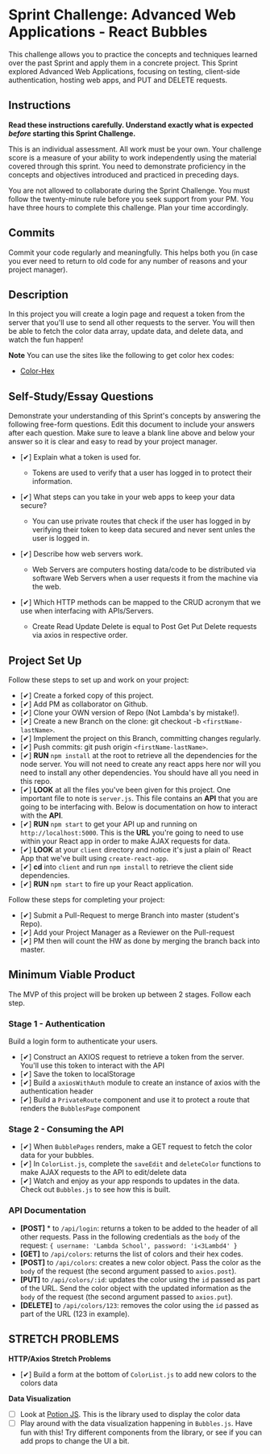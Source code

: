 # Sprint Challenge: Advanced Web Applications - React Bubbles

This challenge allows you to practice the concepts and techniques learned over the past Sprint and apply them in a concrete project. This Sprint explored Advanced Web Applications, focusing on testing, client-side authentication, hosting web apps, and PUT and DELETE requests.

## Instructions

**Read these instructions carefully. Understand exactly what is expected _before_ starting this Sprint Challenge.**

This is an individual assessment. All work must be your own. Your challenge score is a measure of your ability to work independently using the material covered through this sprint. You need to demonstrate proficiency in the concepts and objectives introduced and practiced in preceding days.

You are not allowed to collaborate during the Sprint Challenge. You must follow the twenty-minute rule before you seek support from your PM. You have three hours to complete this challenge. Plan your time accordingly.

## Commits

Commit your code regularly and meaningfully. This helps both you (in case you ever need to return to old code for any number of reasons and your project manager).

## Description

In this project you will create a login page and request a token from the server that you'll use to send all other requests to the server. You will then be able to fetch the color data array, update data, and delete data, and watch the fun happen!

**Note** You can use the sites like the following to get color hex codes:

- [Color-Hex](https://www.color-hex.com/)

## Self-Study/Essay Questions

Demonstrate your understanding of this Sprint's concepts by answering the following free-form questions. Edit this document to include your answers after each question. Make sure to leave a blank line above and below your answer so it is clear and easy to read by your project manager.

- [✔] Explain what a token is used for.
  - Tokens are used to verify that a user has logged in to protect their information. 


- [✔] What steps can you take in your web apps to keep your data secure?
  - You can use private routes that check if the user has logged in by verifying their token to keep data secured and never sent unles the user is logged in. 


- [✔] Describe how web servers work.
  - Web Servers are computers hosting data/code to be distributed via software Web Servers when a user requests it from the machine via the web. 

- [✔] Which HTTP methods can be mapped to the CRUD acronym that we use when interfacing with APIs/Servers.
  - Create Read Update Delete is equal to Post Get Put Delete requests via axios in respective order. 


## Project Set Up

Follow these steps to set up and work on your project:

- [✔] Create a forked copy of this project.
- [✔] Add PM as collaborator on Github.
- [✔] Clone your OWN version of Repo (Not Lambda's by mistake!).
- [✔] Create a new Branch on the clone: git checkout -b `<firstName-lastName>`.
- [✔] Implement the project on this Branch, committing changes regularly.
- [✔] Push commits: git push origin `<firstName-lastName>`.
- [✔] **RUN** `npm install` at the root to retrieve all the dependencies for the node server. You will not need to create any react apps here nor will you need to install any other dependencies. You should have all you need in this repo.
- [✔] **LOOK** at all the files you've been given for this project. One important file to note is `server.js`. This file contains an **API** that you are going to be interfacing with. Below is documentation on how to interact with the **API**.
- [✔] **RUN** `npm start` to get your API up and running on `http://localhost:5000`. This is the **URL** you're going to need to use within your React app in order to make AJAX requests for data.
- [✔] **LOOK** at your `client` directory and notice it's just a plain ol' React App that we've built using `create-react-app`.
- [✔] **cd** into `client` and run `npm install` to retrieve the client side dependencies.
- [✔] **RUN** `npm start` to fire up your React application.

Follow these steps for completing your project:

- [✔] Submit a Pull-Request to merge <firstName-lastName> Branch into master (student's  Repo).
- [✔] Add your Project Manager as a Reviewer on the Pull-request
- [✔] PM then will count the HW as done by  merging the branch back into master.

## Minimum Viable Product

The MVP of this project will be broken up between 2 stages. Follow each step.

### Stage 1 - Authentication

Build a login form to authenticate your users.

- [✔] Construct an AXIOS request to retrieve a token from the server. You'll use this token to interact with the API
- [✔] Save the token to localStorage
- [✔] Build a `axiosWithAuth` module to create an instance of axios with the authentication header
- [✔] Build a `PrivateRoute` component and use it to protect a route that renders the `BubblesPage` component

### Stage 2 - Consuming the API

- [✔] When `BubblePages` renders, make a GET request to fetch the color data for your bubbles.
- [✔] In `ColorList.js`, complete the `saveEdit` and `deleteColor` functions to make AJAX requests to the API to edit/delete data
- [✔] Watch and enjoy as your app responds to updates in the data. Check out `Bubbles.js` to see how this is built.

### API Documentation

  * **[POST]** * to `/api/login`: returns a token to be added to the header of all other requests. Pass in the following credentials as the `body` of the request: `{ username: 'Lambda School', password: 'i<3Lambd4' }`
  * **[GET]** to `/api/colors`: returns the list of colors and their hex codes.
  * **[POST]** to `/api/colors`: creates a new color object. Pass the color as the `body` of the request (the second argument passed to `axios.post`).
  * **[PUT]** to `/api/colors/:id`: updates the color using the `id` passed as part of the URL. Send the color object with the updated information as the `body` of the request (the second argument passed to `axios.put`).
  * **[DELETE]** to `/api/colors/123`: removes the color using the `id` passed as part of the URL (123 in example).

## STRETCH PROBLEMS

**HTTP/Axios Stretch Problems**

- [✔] Build a form at the bottom of `ColorList.js` to add new colors to the colors data

**Data Visualization**

- [ ] Look at [Potion JS](https://potion.js.org/). This is the library used to display the color data
- [ ] Play around with the data visualization happening in `Bubbles.js`. Have fun with this! Try different components from the library, or see if you can add props to change the UI a bit.